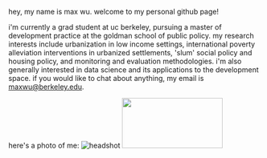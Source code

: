 hey, my name is max wu. welcome to my personal github page! 

i'm currently a grad student at uc berkeley, pursuing a master of development practice at the goldman school of public policy. my research interests include urbanization in low income settings, international poverty alleviation interventions in urbanized settlements, 'slum' social policy and housing policy, and monitoring and evaluation methodologies. i'm also generally interested in data science and its applications to the development space. if you would like to chat about anything, my email is maxwu@berkeley.edu.

here's a photo of me:
![headshot](https://github.com/axmwu/axmwu.github.io/blob/main/media/headshot.jpg?raw=true)
<img src="https://github.com/axmwu/axmwu.github.io/blob/main/media/headshot.jpg?raw=true" width="200" height="100">